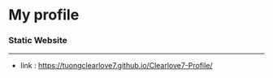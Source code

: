 # My profile

### Static Website
----------------------------------------------------------------
-   link : https://tuongclearlove7.github.io/Clearlove7-Profile/




